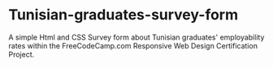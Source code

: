 # Tunisian-graduates-survey-form
A simple Html and CSS Survey form about Tunisian graduates' employability rates within the FreeCodeCamp.com Responsive Web Design Certification Project.
